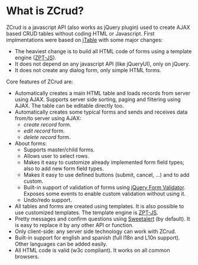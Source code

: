 # What is ZCrud?

ZCrud is a javascript API (also works as jQuery plugin) used to create AJAX based CRUD tables without coding HTML or Javascript. First implmentations were based on [jTable](http://www.jtable.org) with some major changes:
 
 * The heaviest change is to build all HTML code of forms using a template engine ([ZPT-JS](https://github.com/davidcana/ZPT-JS/wiki)). 
 * It does not depend on any javascript API (like jQueryUI), only on jQuery.
 * It does not create any dialog form, only simple HTML forms.

Core features of ZCrud are:

* Automatically creates a main HTML table and loads records from server using AJAX. Supports server side sorting, paging and filtering using AJAX. The table can be editable directly too. 
* Automatically creates some typical forms and sends and receives data from/to server using AJAX:
    * *create record* form.  
    * *edit record* form. 
    * *delete record* form. 
* About forms:
    * Supports master/child forms. 
    * Allows user to select rows. 
    * Makes it easy to customize already implemented form field types; also to add new form field types.
    * Makes it easy to use defined buttons (submit, cancel, ...) and to add custom.
    * Built-in support of validation of forms using [jQuery Form Validator](http://www.formvalidator.net/). Exposes some events to enable custom validation without using it.
    * Undo/redo support. 
* All tables and forms are created using templates.  It is also possible to use customized templates. The template engine is [ZPT-JS](https://github.com/davidcana/ZPT-JS). 
* Pretty messages and confirm questions using [Sweetalert](https://sweetalert.js.org) (by default). It is easy to replace it by any other API or function.
* Only client-side: any server side technology can work with ZCrud. 
* Built-in support for english and spanish (full I18n and L10n support). Other languages can be added easily. 
* All HTML code is valid (w3c compliant). It works on all common browsers. 
